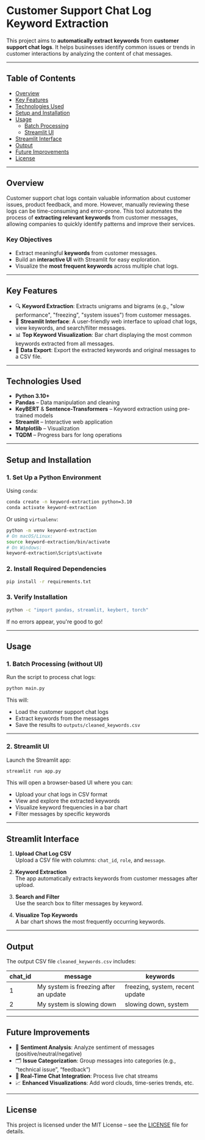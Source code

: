 # Customer Support Chat Log Keyword Extraction

This project aims to **automatically extract keywords** from **customer support chat logs**. It helps businesses identify common issues or trends in customer interactions by analyzing the content of chat messages.

---

## Table of Contents

- [Overview](#overview)
- [Key Features](#key-features)
- [Technologies Used](#technologies-used)
- [Setup and Installation](#setup-and-installation)
- [Usage](#usage)
  - [Batch Processing](#1-batch-processing-without-ui)
  - [Streamlit UI](#2-streamlit-ui)
- [Streamlit Interface](#streamlit-interface)
- [Output](#output)
- [Future Improvements](#future-improvements)
- [License](#license)

---

## Overview

Customer support chat logs contain valuable information about customer issues, product feedback, and more. However, manually reviewing these logs can be time-consuming and error-prone. This tool automates the process of **extracting relevant keywords** from customer messages, allowing companies to quickly identify patterns and improve their services.

### Key Objectives

- Extract meaningful **keywords** from customer messages.
- Build an **interactive UI** with Streamlit for easy exploration.
- Visualize the **most frequent keywords** across multiple chat logs.

---

## Key Features

- 🔍 **Keyword Extraction**: Extracts unigrams and bigrams (e.g., "slow performance", "freezing", "system issues") from customer messages.
- 🧭 **Streamlit Interface**: A user-friendly web interface to upload chat logs, view keywords, and search/filter messages.
- 📊 **Top Keyword Visualization**: Bar chart displaying the most common keywords extracted from all messages.
- 💾 **Data Export**: Export the extracted keywords and original messages to a CSV file.

---

## Technologies Used

- **Python 3.10+**
- **Pandas** – Data manipulation and cleaning
- **KeyBERT** & **Sentence-Transformers** – Keyword extraction using pre-trained models
- **Streamlit** – Interactive web application
- **Matplotlib** – Visualization
- **TQDM** – Progress bars for long operations

---

## Setup and Installation

### 1. Set Up a Python Environment

Using `conda`:

```bash
conda create -n keyword-extraction python=3.10
conda activate keyword-extraction
```

Or using `virtualenv`:

```bash
python -m venv keyword-extraction
# On macOS/Linux:
source keyword-extraction/bin/activate
# On Windows:
keyword-extraction\Scripts\activate
```

### 2. Install Required Dependencies

```bash
pip install -r requirements.txt
```

### 3. Verify Installation

```bash
python -c "import pandas, streamlit, keybert, torch"
```

If no errors appear, you're good to go!

---

## Usage

### 1. Batch Processing (without UI)

Run the script to process chat logs:

```bash
python main.py
```

This will:
- Load the customer support chat logs
- Extract keywords from the messages
- Save the results to `outputs/cleaned_keywords.csv`

---

### 2. Streamlit UI

Launch the Streamlit app:

```bash
streamlit run app.py
```

This will open a browser-based UI where you can:
- Upload your chat logs in CSV format
- View and explore the extracted keywords
- Visualize keyword frequencies in a bar chart
- Filter messages by specific keywords

---

## Streamlit Interface

1. **Upload Chat Log CSV**  
   Upload a CSV file with columns: `chat_id`, `role`, and `message`.

2. **Keyword Extraction**  
   The app automatically extracts keywords from customer messages after upload.

3. **Search and Filter**  
   Use the search box to filter messages by keyword.

4. **Visualize Top Keywords**  
   A bar chart shows the most frequently occurring keywords.

---

## Output

The output CSV file `cleaned_keywords.csv` includes:

| chat_id | message                                 | keywords                          |
|---------|-----------------------------------------|-----------------------------------|
| 1       | My system is freezing after an update   | freezing, system, recent update   |
| 2       | My system is slowing down               | slowing down, system              |

---

## Future Improvements

- 🧠 **Sentiment Analysis**: Analyze sentiment of messages (positive/neutral/negative)
- 🗂️ **Issue Categorization**: Group messages into categories (e.g., “technical issue”, “feedback”)
- 🔁 **Real-Time Chat Integration**: Process live chat streams
- 📈 **Enhanced Visualizations**: Add word clouds, time-series trends, etc.

---

## License

This project is licensed under the MIT License – see the [LICENSE](LICENSE) file for details.
